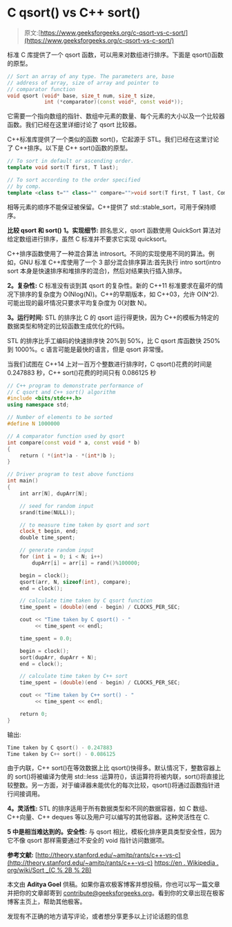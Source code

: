 # C qsort() vs C++ sort()

> 原文:[https://www.geeksforgeeks.org/c-qsort-vs-c-sort/](https://www.geeksforgeeks.org/c-qsort-vs-c-sort/)

标准 C 库提供了一个 qsort 函数，可以用来对数组进行排序。下面是 qsort()函数的原型。

```cpp
// Sort an array of any type. The parameters are, base
// address of array, size of array and pointer to
// comparator function
void qsort (void* base, size_t num, size_t size, 
            int (*comparator)(const void*, const void*));
```

它需要一个指向数组的指针、数组中元素的数量、每个元素的大小以及一个比较器函数。我们已经在这里详细讨论了 qsort 比较器。

C++标准库提供了一个类似的函数 sort()，它起源于 STL。我们已经在这里讨论了 C++排序。以下是 C++ sort()函数的原型。

```cpp
// To sort in default or ascending order.
template void sort(T first, T last);

// To sort according to the order specified
// by comp.
template <class t="" class="" compare="">void sort(T first, T last, Compare comp);</class> 
```

相等元素的顺序不能保证被保留。C++提供了 std::stable_sort，可用于保持顺序。

**比较 qsort 和 sort()**
**1。实现细节:**
顾名思义，qsort 函数使用 QuickSort 算法对给定数组进行排序，虽然 C 标准并不要求它实现 quicksort。

C++排序函数使用了一种混合算法 introsort。不同的实现使用不同的算法。例如，GNU 标准 C++库使用了一个 3 部分混合排序算法:首先执行 intro sort(intro sort 本身是快速排序和堆排序的混合)，然后对结果执行插入排序。

**2。复杂性:**
C 标准没有谈到其 qsort 的复杂性。新的 C++11 标准要求在最坏的情况下排序的复杂度为 O(Nlog(N))。C++的早期版本，如 C++03，允许 O(N^2).可能出现的最坏情况只要求平均复杂度为 0(对数 N)。

**3。运行时间:**
STL 的排序比 C 的 qsort 运行得更快，因为 C++的模板为特定的数据类型和特定的比较函数生成优化的代码。

STL 的排序比手工编码的快速排序快 20%到 50%，比 C qsort 库函数快 250%到 1000%。c 语言可能是最快的语言，但是 qsort 非常慢。

当我们试图在 C++14 上对一百万个整数进行排序时，C qsort()花费的时间是 0.247883 秒，C++ sort()花费的时间只有 0.086125 秒

```cpp
// C++ program to demonstrate performance of
// C qsort and C++ sort() algorithm
#include <bits/stdc++.h>
using namespace std;

// Number of elements to be sorted
#define N 1000000

// A comparator function used by qsort
int compare(const void * a, const void * b)
{
    return ( *(int*)a - *(int*)b );
}

// Driver program to test above functions
int main()
{
    int arr[N], dupArr[N];

    // seed for random input
    srand(time(NULL));

    // to measure time taken by qsort and sort
    clock_t begin, end;
    double time_spent;

    // generate random input
    for (int i = 0; i < N; i++)
        dupArr[i] = arr[i] = rand()%100000;

    begin = clock();
    qsort(arr, N, sizeof(int), compare);
    end = clock();

    // calculate time taken by C qsort function
    time_spent = (double)(end - begin) / CLOCKS_PER_SEC;

    cout << "Time taken by C qsort() - "
         << time_spent << endl;

    time_spent = 0.0;

    begin = clock();
    sort(dupArr, dupArr + N);
    end = clock();

    // calculate time taken by C++ sort
    time_spent = (double)(end - begin) / CLOCKS_PER_SEC;

    cout << "Time taken by C++ sort() - "
         << time_spent << endl;

    return 0;
}
```

输出:

```cpp
Time taken by C qsort() - 0.247883
Time taken by C++ sort() - 0.086125 
```

由于内联，C++ sort()在等效数据上比 qsort()快得多。默认情况下，整数容器上的 sort()将被编译为使用 std::less <int>:运算符()，该运算符将被内联，sort()将直接比较整数。另一方面，对于编译器未能优化的每次比较，qsort()将通过函数指针进行间接调用。</int>

**4。灵活性:**
STL 的排序适用于所有数据类型和不同的数据容器，如 C 数组、C++向量、C++ deques 等以及用户可以编写的其他容器。这种灵活性在 C.

**5 中是相当难达到的。安全性:**
与 qsort 相比，模板化排序更具类型安全性，因为它不像 qsort 那样需要通过不安全的 void 指针访问数据项。

**参考文献:**
[http://theory.stanford.edu/~amitp/rants/c++-vs-c](http://theory.stanford.edu/~amitp/rants/c++-vs-c)
[https://en . Wikipedia . org/wiki/Sort _(C % 2B % 2B)](https://en.wikipedia.org/wiki/Sort_(C%2B%2B))

本文由 **Aditya Goel** 供稿。如果你喜欢极客博客并想投稿，你也可以写一篇文章并把你的文章邮寄到 contribute@geeksforgeeks.org。看到你的文章出现在极客博客主页上，帮助其他极客。

发现有不正确的地方请写评论，或者想分享更多以上讨论话题的信息